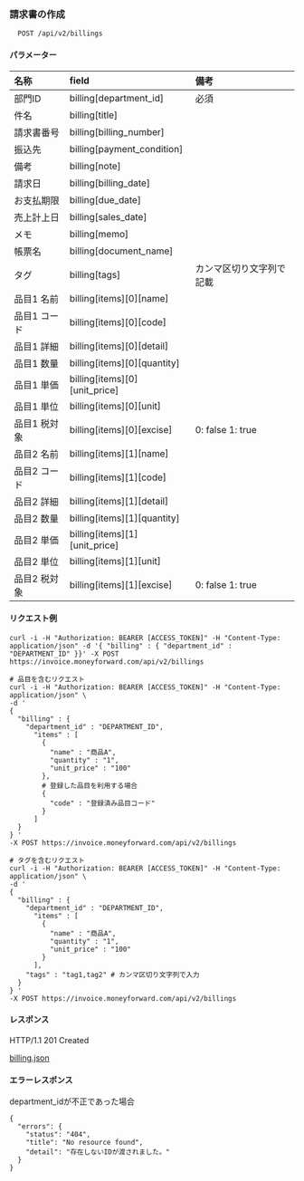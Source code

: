 ### 請求書の作成
```
  POST /api/v2/billings
```

#### パラメーター
| 名称         | field                        | 備考 |
| :--          | :--                          | :-- |
| 部門ID       | billing[department_id]       | 必須 |
| 件名         | billing[title]               | |
| 請求書番号   | billing[billing_number]      | |
| 振込先       | billing[payment_condition]   | |
| 備考         | billing[note]                | |
| 請求日       | billing[billing_date]        | |
| お支払期限   | billing[due_date]            | |
| 売上計上日   | billing[sales_date]          | |
| メモ         | billing[memo]                | |
| 帳票名       | billing[document_name]       | |
| タグ         | billing[tags]                | カンマ区切り文字列で記載 |
| 品目1 名前   | billing[items][0][name]       | |
| 品目1 コード | billing[items][0][code]       | |
| 品目1 詳細   | billing[items][0][detail]     | |
| 品目1 数量   | billing[items][0][quantity]   | |
| 品目1 単価   | billing[items][0][unit_price] | |
| 品目1 単位   | billing[items][0][unit]       | |
| 品目1 税対象 | billing[items][0][excise]     | 0: false  1: true |
| 品目2 名前   | billing[items][1][name]       | |
| 品目2 コード | billing[items][1][code]       | |
| 品目2 詳細   | billing[items][1][detail]     | |
| 品目2 数量   | billing[items][1][quantity]   | |
| 品目2 単価   | billing[items][1][unit_price] | |
| 品目2 単位   | billing[items][1][unit]       | |
| 品目2 税対象 | billing[items][1][excise]     | 0: false  1: true |

#### リクエスト例
```
curl -i -H "Authorization: BEARER [ACCESS_TOKEN]" -H "Content-Type: application/json" -d '{ "billing" : { "department_id" : "DEPARTMENT_ID" }}' -X POST https://invoice.moneyforward.com/api/v2/billings

# 品目を含むリクエスト
curl -i -H "Authorization: BEARER [ACCESS_TOKEN]" -H "Content-Type: application/json" \
-d '
{
  "billing" : {
    "department_id" : "DEPARTMENT_ID",
      "items" : [
        {
          "name" : "商品A",
          "quantity" : "1",
          "unit_price" : "100"
        },
        # 登録した品目を利用する場合
        {
          "code" : "登録済み品目コード"
        }
      ]
  }
} '
-X POST https://invoice.moneyforward.com/api/v2/billings

# タグを含むリクエスト
curl -i -H "Authorization: BEARER [ACCESS_TOKEN]" -H "Content-Type: application/json" \
-d '
{
  "billing" : {
    "department_id" : "DEPARTMENT_ID",
      "items" : [
        {
          "name" : "商品A",
          "quantity" : "1",
          "unit_price" : "100"
        }
      ],
    "tags" : "tag1,tag2" # カンマ区切り文字列で入力
  }
} '
-X POST https://invoice.moneyforward.com/api/v2/billings
```
#### レスポンス

HTTP/1.1 201 Created

[billing.json](./responses/billing.json)

#### エラーレスポンス
department_idが不正であった場合
```
{
  "errors": {
    "status": "404",
    "title": "No resource found",
    "detail": "存在しないIDが渡されました。"
  }
}
```
